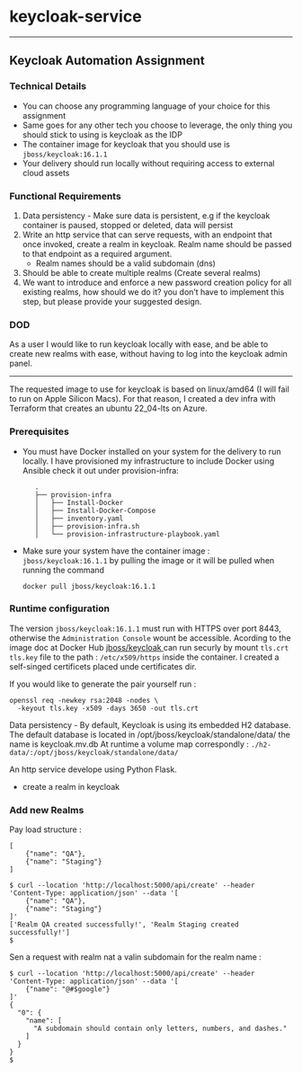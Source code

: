 # keycloak-service

---




## Keycloak Automation Assignment 


### Technical Details
* You can choose any programming language of your choice for this assignment
* Same goes for any other tech you choose to leverage, the only thing you should stick to using is keycloak as the IDP
* The container image for keycloak that you should use is `jboss/keycloak:16.1.1`
* Your delivery should run locally without requiring access to external cloud assets


### Functional Requirements 

1. Data persistency - Make sure data is persistent, e.g if the keycloak container is paused, stopped or deleted, data will persist
2. Write an http service that can serve requests, with an endpoint that once invoked, create a realm in keycloak. Realm name should be passed to that endpoint as a required argument.
   - Realm names should be a valid subdomain (dns)
3. Should be able to create multiple realms (Create several realms)
4. We want to introduce and enforce a new password creation policy for all existing realms, how should we do it? you don’t have to
implement this step, but please provide your suggested design.


### DOD 
As a user I would like to run keycloak locally with ease, and be able to create new realms with ease, without having to log into the keycloak admin
panel.


---

The requested image to use for keycloak is based on linux/amd64 (I will fail to run on Apple Silicon Macs). For that reason, I created a dev infra with Terraform that creates an ubuntu 22_04-lts on Azure.

### Prerequisites    
* You must have Docker installed on your system for the delivery to run locally.
   I have  provisioned my infrastructure to include Docker using Ansible check it out under provision-infra:
   ```
      .
      ├── provision-infra
      │   ├── Install-Docker
      │   ├── Install-Docker-Compose
      │   ├── inventory.yaml
      │   ├── provision-infra.sh
      │   └── provision-infrastructure-playbook.yaml
   ```
* Make sure your system have the container image : `jboss/keycloak:16.1.1` by pulling the image or it will be pulled when running the  command
   ```
   docker pull jboss/keycloak:16.1.1
   ```



### Runtime configuration


The version `jboss/keycloak:16.1.1`  must run with HTTPS over port 8443, otherwise the `Administration Console` wount be accessible. 
Acording to the image doc at Docker Hub [jboss/keycloak ](https://hub.docker.com/r/jboss/keycloak)  can run securly by mount `tls.crt` `tls.key` 
file to the path : `/etc/x509/https` inside the container.
I created a self-singed certificets placed unde certificates dir.

If you would like to generate the pair yourself run :
``` 
openssl req -newkey rsa:2048 -nodes \
  -keyout tls.key -x509 -days 3650 -out tls.crt
```


Data persistency - By default, Keycloak is using its embedded H2 database. The default database is located in /opt/jboss/keycloak/standalone/data/ the name is keycloak.mv.db
At runtime a volume map correspondly : ```./h2-data/:/opt/jboss/keycloak/standalone/data/```







An http service develope using Python Flask.
*  create a realm in keycloak


### Add new Realms


Pay load structure :
```
[    
    {"name": "QA"},
    {"name": "Staging"}
]
```

```
$ curl --location 'http://localhost:5000/api/create' --header 'Content-Type: application/json' --data '[    
    {"name": "QA"},
    {"name": "Staging"}
]'
['Realm QA created successfully!', 'Realm Staging created successfully!'] 
$
```

Sen a request with realm nat a valin subdomain for the realm name :

```
$ curl --location 'http://localhost:5000/api/create' --header 'Content-Type: application/json' --data '[    
    {"name": "@#$google"}
]'
{
  "0": {
    "name": [
      "A subdomain should contain only letters, numbers, and dashes."
    ]
  }
}
$
```








